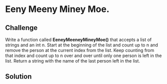 # Eeny Meeny Miney Moe.
<!-- Short summary or background information -->

## Challenge

Write a function called **EeneyMeeneyMineyMoe()** that accepts a list of strings and an int n. Start at the beginning of the list and count up to n and remove the person at the current index from the list. Keep counting from that index and count up to n over and over until only one person is left in the list. Return a string with the name of the last person left in the list.

## Solution
<!-- Embedded whiteboard image -->